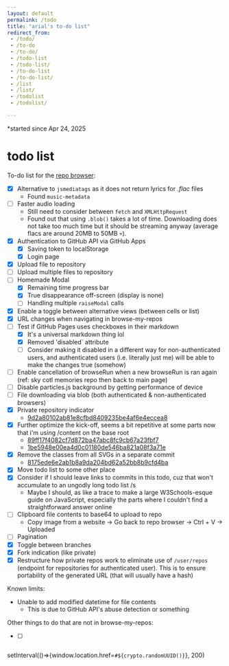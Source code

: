 ```yaml
---
layout: default
permalink: /todo
title: "arial's to-do list"
redirect_from: 
 - /todo/
 - /to-do
 - /to-do/
 - /todo-list
 - /todo-list/
 - /to-do-list
 - /to-do-list/
 - /list
 - /list/
 - /todolist
 - /todolist/

---
```


*started since Apr 24, 2025

# todo list
To-do list for the [repo browser](/resources/browse-my-repos/):
- [x] Alternative to `jsmediatags` as it does not return lyrics for _.flac_ files
	- Found `music-metadata`
- [ ] Faster audio loading
	- Still need to consider between `fetch` and `XMLHttpRequest`
	- Found out that using `.blob()` takes a lot of time. Downloading does not take too much time but it should be streaming anyway (average flacs are around 20MB to 50MB 💀).
- [x] Authentication to GitHub API via GitHub Apps
	- [x] Saving token to localStorage
	- [x] Login page
- [x] Upload file to repository
- [ ] Upload multiple files to repository
- [ ] Homemade Modal
	- [x] Remaining time progress bar
	- [x] True disappearance off-screen (display is none)
	- [ ] Handling multiple `raiseModal` calls
- [x] Enable a toggle between alternative views (between cells or list)
- [x] URL changes when navigating in browse-my-repos
- [ ] Test if GitHub Pages uses checkboxes in their markdown
	- [x] It's a universal markdown thing lol
	- [x] Removed 'disabled` attribute
	- [ ] Consider making it disabled in a different way for non-authenticated users, and authenticated users (i.e. literally just me) will be able to make the changes true (somehow)
- [ ] Enable cancellation of browseRun when a new browseRun is ran again (ref: sky cotl memories repo then back to main page)
- [ ] Disable particles.js background by getting performance of device
- [ ] File downloading via blob (both authenticated & non-authenticated browsers)
- [x] Private repository indicator
	- [9d2a80102ab81e8cfbd8409235be4af6e4eccea8](https://github.com/arialhamed/arialhamed.github.io/commit/9d2a80102ab81e8cfbd8409235be4af6e4eccea8)
- [x] Further optimize the kick-off, seems a bit repetitive at some parts now that i'm using /content on the base root
	- [89ff17f4082cf7d872ba47abc8fc9cb67a23fbf7](https://github.com/arialhamed/arialhamed.github.io/commit/89ff17f4082cf7d872ba47abc8fc9cb67a23fbf7)
	- [1be5948e00ea4d0c01180de546ba821a08f3a71e](https://github.com/arialhamed/arialhamed.github.io/commit/1be5948e00ea4d0c01180de546ba821a08f3a71e)
- [x] Remove the classes from all SVGs in a separate commit
	- [8175ede6e2ab1b8a9da204bd62a52bb8b9cfd4ba](https://github.com/arialhamed/arialhamed.github.io/commit/8175ede6e2ab1b8a9da204bd62a52bb8b9cfd4ba)
- [x] Move todo list to some other place
- [x] Consider if I should leave links to commits in this todo, cuz that won't accumulate to an ungodly long todo list /s
	- Maybe I should, as like a trace to make a large W3Schools-esque guide on JavaScript, especially the parts where I couldn't find a straightforward answer online
- [ ] Clipboard file contents to base64 to upload to repo
	- Copy image from a website -> Go back to repo browser -> Ctrl + V -> Uploaded
- [ ] Pagination
- [x] Toggle between branches
- [x] Fork indication (like private)
- [x] Restructure how private repos work to eliminate use of `/user/repos` (endpoint for repositories for authenticated user). This is to ensure portability of the generated URL (that will usually have a hash)

Known limits:
- Unable to add modified datetime for file contents
	- This is due to GitHub API's abuse detection or something

Other things to do that are not in browse-my-repos:
- [ ] ``` javascript
setInterval(()=>{window.location.href=`#${crypto.randomUUID()}`}, 200)
```